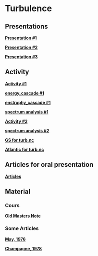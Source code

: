 

#  Turbulence

##  Presentations


**[Presentation #1 ][p1]**  

  [p1]: 1_Turb_2020.pdf
  
  
**[Presentation #2 ][p2]**  

  [p2]: 2_Turb_2020.pdf
  
  
  
**[Presentation #3 ][p3]**  

  [p3]: 3_Turb_2020.pdf

##  Activity


**[Activity #1 ][ac1]**  

  [ac1]: Activity1.pdf


**[energy_cascade #1 ][ac2]**  

  [ac2]: energy_cascade.py

**[enstrophy_cascade #1 ][ac3]**  

  [ac3]: enstrophy_cascade.py
 
**[spectrum analysis #1 ][ac4]**  

  [ac4]: https://github.com/Mesharou/mesharou.github.io/blob/master/Turb/spectrum_analysis.ipynb  
  
**[Activity #2 ][ac5]**  

  [ac5]: Activity2.pdf
  
  
**[spectrum analysis #2 ][ac6]**  

  [ac6]: https://github.com/Mesharou/mesharou.github.io/blob/master/Turb/turbulence_ocean.ipynb  
  
**[GS for turb.nc ][ac7]**  

  [ac7]: http://mespages.univ-brest.fr/~gula/Turb/GS_for_turb.nc
  
**[Atlantic for turb.nc ][ac8]**  

  [ac8]: http://mespages.univ-brest.fr/~gula/Turb/Atlantic_for_turb.nc

##  Articles for oral presentation

**[Articles ][g30]**  

  [g30]: http://mespages.univ-brest.fr/~gula/Turb/Articles/

  
##  Material 

###  Cours

**[Old Masters Note ][c30]**  

  [c30]: Cours



###  Some Articles

**[May, 1976 ][a1]**


  [a1]: May76.pdf


**[Champagne, 1978 ][a2]**


  [a2]: Champagne78.pdf